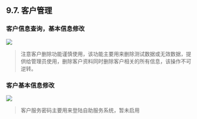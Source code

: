 ## 9.7. 客户管理


### 客户信息查询，基本信息修改

![](http://static.toughcloud.net/toughsms/tc_20181206151848_14.png)

> 注意客户删除功能谨慎使用，该功能主要用来删除测试数据或无效数据，提供给管理员使用，删除客户资料同时删除客户相关的所有信息，该操作不可逆转。

### 客户基本信息修改

![](http://static.toughcloud.net/toughsms/tc_20181206151916_15.png)

> 客户服务密码主要用来登陆自助服务系统，暂未启用